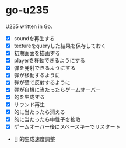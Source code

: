 # go-u235

U235 written in Go.

- [x] soundを再生する
- [x] textureをqueryした結果を保存しておく
- [x] 初期画面を描画する
- [x] playerを移動できるようにする
- [x] 弾を発射できるようにする
- [x] 弾が移動するように
- [x] 弾が壁で反射するように
- [x] 弾が自機に当たったらゲームオーバー
- [x] 的を生成する
- [x] サウンド再生
- [x] 的に当たったら消える
- [x] 的に当たったら中性子を拡散
- [x] ゲームオーバー後にスペースキーでリスタート
- [] 的生成速度調整
